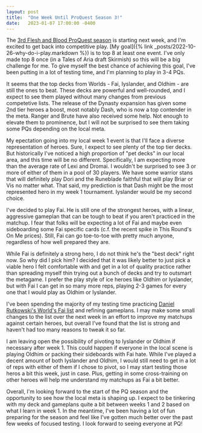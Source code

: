 ```yaml
---
layout: post
title:  "One Week Until ProQuest Season 3!" 
date:   2023-01-07 17:00:00 -0400
---
```


The [3rd Flesh and Blood ProQuest season](https://fabtcg.com/organised-play/2023/proquest-season-3/) is starting next week, and I'm excited to get back into competitive play. [My goal]({% link _posts/2022-10-26-why-do-i-play.markdown %}) is to top 8 at least one event. I've only made top 8 once (in a Tales of Aria draft Skirmish) so this will be a big challenge for me. To give myself the best chance of achieving this goal, I've been putting in a lot of testing time, and I'm planning to play in 3-4 PQs.

It seems that the top decks from Worlds - Fai, Iyslander, and Oldhim - are still the ones to beat. These decks are powerful and well-rounded, and I expect to see them played without many changes from previous competetive lists. The release of the Dynasty expansion has given some 2nd tier heroes a boost, most notably Dash, who is now a top contender in the meta. Ranger and Brute have also received some help. Not enough to elevate them to prominence, but I will not be surprised to see them taking some PQs depending on the local meta.

My epectation going into my local week 1 event is that I'll face a diverse representation of heroes. Sure, I expect to see plenty of the top tier decks. But historically I've noticed a high proportion of "pet decks" in our local area, and this time will be no different. Specifically, I am expecting more than the average rate of Lexi and Dromai. I wouldn't be surprised to see 3 or more of either of them in a pool of 30 players. We have some warrior stans that will definitely play Dori and the Runeblade faithful that will play Briar or Vis no matter what. That said, my prediction is that Dash might be the most represented hero in my week 1 tournament. Iyslander would be my second choice.

I've decided to play Fai. He is still one of the strongest heroes, with a linear, aggressive gameplan that can be tough to beat if you aren't practiced in the matchup. I fear that folks will be expecting a lot of Fai and maybe even sideboarding some Fai specific cards (c.f. the recent spike in This Round's On Me prices). Still, Fai can go toe-to-toe with pretty much anyone, regardless of how well prepared they are.

While Fai is definitely a strong hero, I do not think he's the "best deck" right now. So why did I pick him? I decided that it was likely better to just pick a viable hero I felt comfortable with and get in a lot of quality practice rather than spreading myself thin trying out a bunch of decks and try to outsmart the metagame. I prefer the play style of ice heroes like Oldhim or Iyslander, but with Fai I can get in so many more reps, playing 2-3 games for every one that I would play as Oldhim or Iyslander.

I've been spending the majority of my testing time practicing [Daniel Rutkowski's World's Fai list](https://fabrary.net/decks/01GH5J1PF4Z48DV2WR7NXJEAKZ) and refining gameplans. I may make some small changes to the list over the next week in an effort to improve my matchups against certain heroes, but overall I've found that the list is strong and haven't had too many reasons to tweak it so far.

I am leaving open the possibility of pivoting to Iyslander or Oldhim if necessary after week 1. This could happen if everyone in the local scene is playing Oldhim or packing their sideboards with Fai hate. While I've played a decent amount of both Iyslander and Oldhim, I would still need to get in a lot of reps with either of them if I chose to pivot, so I may start testing those heros a bit this week, just in case. Plus, getting in some cross-training on other heroes will help me understand my matchups as Fai a bit better.

Overall, I'm looking forward to the start of the PQ season and the opportunity to see how the local meta is shaping up. I expect to be tinkering with my deck and gameplans quite a bit between weeks 1 and 2 based on what I learn in week 1. In the meantime, I've been having a lot of fun preparing for the season and feel like I've gotten much better over the past few weeks of focused testing. I look forward to seeing everyone at PQ!
